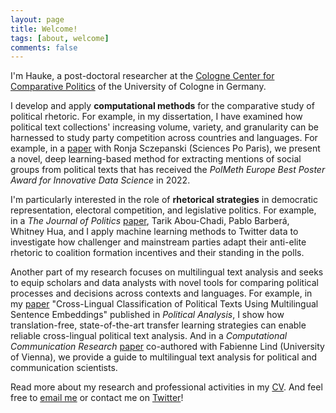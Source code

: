 ```yaml
---
layout: page
title: Welcome!
tags: [about, welcome]
comments: false
---
```

    
I'm Hauke, a post-doctoral researcher at the [Cologne Center for Comparative Politics](https://cccp.uni-koeln.de/ "Cologne Center of Comparative Politics") of the University of Cologne in Germany.

I develop and apply **computational methods** for the comparative study of political rhetoric.
For example, in my dissertation, I have examined how political text collections' increasing volume, variety, and granularity can be harnessed to study party competition across countries and languages.
For example, in a [paper](https://doi.org/10.31219/osf.io/ufb96) with Ronja Sczepanski (Sciences Po Paris), we present a novel, deep learning-based method for extracting mentions of social groups from political texts that has received the *PolMeth Europe Best Poster Award for Innovative Data Science* in 2022.

I'm particularly interested in the role of **rhetorical strategies** in democratic representation, electoral competition, and legislative politics.
For example, in a *The Journal of Politics* [paper](https://www.journals.uchicago.edu/doi/abs/10.1086/730711), Tarik Abou-Chadi, Pablo Barberá, Whitney Hua, and I apply machine learning methods to Twitter data to investigate how challenger and mainstream parties adapt their anti-elite rhetoric to coalition formation incentives and their standing in the polls.

Another part of my research focuses on multilingual text analysis and seeks to equip scholars and data analysts with novel tools for comparing political processes and decisions across contexts and languages.
For example, in my [paper](https://doi.org/10.1017/pan.2022.29) "Cross-Lingual Classification of Political Texts Using Multilingual Sentence Embeddings" published in *Political Analysis*, I show how translation-free, state-of-the-art transfer learning strategies can enable reliable cross-lingual political text analysis.
And in a *Computational Communication Research* [paper](https://doi.org/10.5117/CCR2023.2.2.LICH) co-authored with Fabienne Lind (University of Vienna), we provide a guide to multilingual text analysis for political and communication scientists.

Read more about my research and professional activities in my <a href="{{ site.url }}/download/hauke_licht_cv.pdf">CV</a>.
And feel free 
to <a href="mailto:{{ site.email }}" target="_blank" rel="noopener noreferrer">email me</a> 
or 
contact me on <a href="http://twitter.com/{{ site.twitter }}" target="_blank" rel="noopener noreferrer">Twitter</a>!
